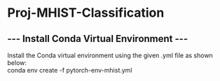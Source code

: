 # Proj-MHIST-Classification
## --- Install Conda Virtual Environment ---
Install the Conda virtual environment using the given .yml file as shown below: \
conda env create -f pytorch-env-mhist.yml

